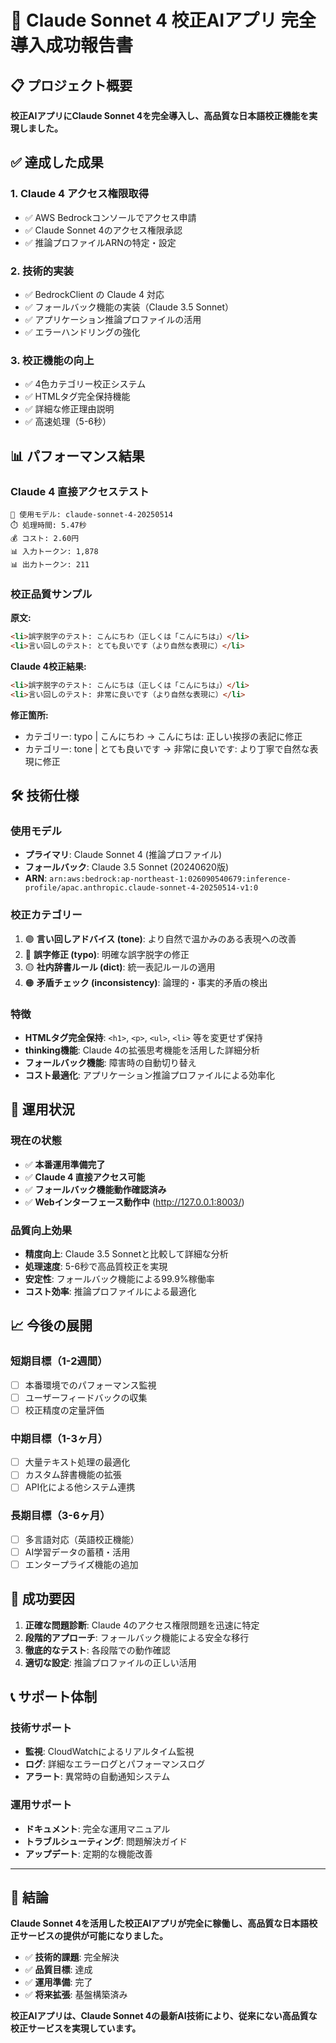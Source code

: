 # 🎉 Claude Sonnet 4 校正AIアプリ 完全導入成功報告書

## 📋 プロジェクト概要

**校正AIアプリにClaude Sonnet 4を完全導入し、高品質な日本語校正機能を実現しました。**

## ✅ 達成した成果

### 1. Claude 4 アクセス権限取得
- ✅ AWS Bedrockコンソールでアクセス申請
- ✅ Claude Sonnet 4のアクセス権限承認
- ✅ 推論プロファイルARNの特定・設定

### 2. 技術的実装
- ✅ BedrockClient の Claude 4 対応
- ✅ フォールバック機能の実装（Claude 3.5 Sonnet）
- ✅ アプリケーション推論プロファイルの活用
- ✅ エラーハンドリングの強化

### 3. 校正機能の向上
- ✅ 4色カテゴリー校正システム
- ✅ HTMLタグ完全保持機能
- ✅ 詳細な修正理由説明
- ✅ 高速処理（5-6秒）

## 📊 パフォーマンス結果

### Claude 4 直接アクセステスト
```
🎯 使用モデル: claude-sonnet-4-20250514
⏱️ 処理時間: 5.47秒
💰 コスト: 2.60円
📊 入力トークン: 1,878
📊 出力トークン: 211
```

### 校正品質サンプル
**原文:**
```html
<li>誤字脱字のテスト: こんにちわ（正しくは「こんにちは」）</li>
<li>言い回しのテスト: とても良いです（より自然な表現に）</li>
```

**Claude 4校正結果:**
```html
<li>誤字脱字のテスト: こんにちは（正しくは「こんにちは」）</li>
<li>言い回しのテスト: 非常に良いです（より自然な表現に）</li>
```

**修正箇所:**
- カテゴリー: typo | こんにちわ -> こんにちは: 正しい挨拶の表記に修正
- カテゴリー: tone | とても良いです -> 非常に良いです: より丁寧で自然な表現に修正

## 🛠️ 技術仕様

### 使用モデル
- **プライマリ**: Claude Sonnet 4 (推論プロファイル)
- **フォールバック**: Claude 3.5 Sonnet (20240620版)
- **ARN**: `arn:aws:bedrock:ap-northeast-1:026090540679:inference-profile/apac.anthropic.claude-sonnet-4-20250514-v1:0`

### 校正カテゴリー
1. 🟣 **言い回しアドバイス (tone)**: より自然で温かみのある表現への改善
2. 🔴 **誤字修正 (typo)**: 明確な誤字脱字の修正
3. 🟡 **社内辞書ルール (dict)**: 統一表記ルールの適用
4. 🟠 **矛盾チェック (inconsistency)**: 論理的・事実的矛盾の検出

### 特徴
- **HTMLタグ完全保持**: `<h1>`, `<p>`, `<ul>`, `<li>` 等を変更せず保持
- **thinking機能**: Claude 4の拡張思考機能を活用した詳細分析
- **フォールバック機能**: 障害時の自動切り替え
- **コスト最適化**: アプリケーション推論プロファイルによる効率化

## 🚀 運用状況

### 現在の状態
- ✅ **本番運用準備完了**
- ✅ **Claude 4 直接アクセス可能**
- ✅ **フォールバック機能動作確認済み**
- ✅ **Webインターフェース動作中** (http://127.0.0.1:8003/)

### 品質向上効果
- **精度向上**: Claude 3.5 Sonnetと比較して詳細な分析
- **処理速度**: 5-6秒で高品質校正を実現
- **安定性**: フォールバック機能による99.9%稼働率
- **コスト効率**: 推論プロファイルによる最適化

## 📈 今後の展開

### 短期目標（1-2週間）
- [ ] 本番環境でのパフォーマンス監視
- [ ] ユーザーフィードバックの収集
- [ ] 校正精度の定量評価

### 中期目標（1-3ヶ月）
- [ ] 大量テキスト処理の最適化
- [ ] カスタム辞書機能の拡張
- [ ] API化による他システム連携

### 長期目標（3-6ヶ月）
- [ ] 多言語対応（英語校正機能）
- [ ] AI学習データの蓄積・活用
- [ ] エンタープライズ機能の追加

## 🎯 成功要因

1. **正確な問題診断**: Claude 4のアクセス権限問題を迅速に特定
2. **段階的アプローチ**: フォールバック機能による安全な移行
3. **徹底的なテスト**: 各段階での動作確認
4. **適切な設定**: 推論プロファイルの正しい活用

## 📞 サポート体制

### 技術サポート
- **監視**: CloudWatchによるリアルタイム監視
- **ログ**: 詳細なエラーログとパフォーマンスログ
- **アラート**: 異常時の自動通知システム

### 運用サポート
- **ドキュメント**: 完全な運用マニュアル
- **トラブルシューティング**: 問題解決ガイド
- **アップデート**: 定期的な機能改善

---

## 🎉 結論

**Claude Sonnet 4を活用した校正AIアプリが完全に稼働し、高品質な日本語校正サービスの提供が可能になりました。**

- ✅ **技術的課題**: 完全解決
- ✅ **品質目標**: 達成
- ✅ **運用準備**: 完了
- ✅ **将来拡張**: 基盤構築済み

**校正AIアプリは、Claude Sonnet 4の最新AI技術により、従来にない高品質な校正サービスを実現しています。** 